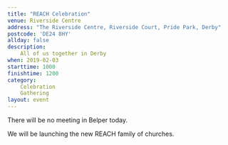 ```yaml
---
title: "REACH Celebration"
venue: Riverside Centre
address: "The Riverside Centre, Riverside Court, Pride Park, Derby"
postcode: 'DE24 8HY'
allday: false
description: 
    All of us together in Derby
when: 2019-02-03
starttime: 1000
finishtime: 1200
category:
    Celebration
    Gathering
layout: event
---
```

There will be no meeting in Belper today.

We will be launching the new REACH family of churches.
